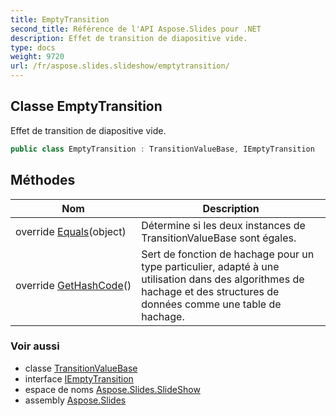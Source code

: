 ```yaml
---
title: EmptyTransition
second_title: Référence de l'API Aspose.Slides pour .NET
description: Effet de transition de diapositive vide.
type: docs
weight: 9720
url: /fr/aspose.slides.slideshow/emptytransition/
---
```


## Classe EmptyTransition

Effet de transition de diapositive vide.

```csharp
public class EmptyTransition : TransitionValueBase, IEmptyTransition
```

## Méthodes

| Nom | Description |
| --- | --- |
| override [Equals](../../aspose.slides.slideshow/transitionvaluebase/equals)(object) | Détermine si les deux instances de TransitionValueBase sont égales. |
| override [GetHashCode](../../aspose.slides.slideshow/transitionvaluebase/gethashcode)() | Sert de fonction de hachage pour un type particulier, adapté à une utilisation dans des algorithmes de hachage et des structures de données comme une table de hachage. |

### Voir aussi

* classe [TransitionValueBase](../transitionvaluebase)
* interface [IEmptyTransition](../iemptytransition)
* espace de noms [Aspose.Slides.SlideShow](../../aspose.slides.slideshow)
* assembly [Aspose.Slides](../../)

<!-- NE PAS MODIFIER : généré par xmldocmd pour Aspose.Slides.dll -->